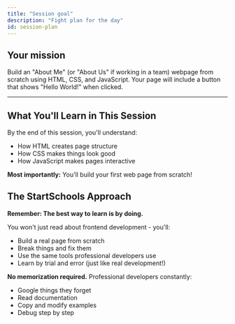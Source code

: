 ```yaml
---
title: "Session goal"
description: "Fight plan for the day"
id: session-plan
---
```


## Your mission

Build an "About Me" (or "About Us" if working in a team) webpage from scratch using HTML, CSS, and JavaScript. Your page will include a button that shows "Hello World!" when clicked.

---

## What You'll Learn in This Session

By the end of this session, you'll understand:

- How HTML creates page structure  
- How CSS makes things look good  
- How JavaScript makes pages interactive  

**Most importantly:** You'll build your first web page from scratch!

## The StartSchools Approach

**Remember: The best way to learn is by doing.**

You won't just read about frontend development - you'll:
- Build a real page from scratch
- Break things and fix them
- Use the same tools professional developers use
- Learn by trial and error (just like real development!)

**No memorization required.** Professional developers constantly:
- Google things they forget
- Read documentation
- Copy and modify examples
- Debug step by step




